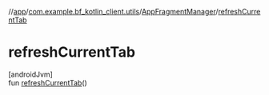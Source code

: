 //[app](../../../index.md)/[com.example.bf_kotlin_client.utils](../index.md)/[AppFragmentManager](index.md)/[refreshCurrentTab](refresh-current-tab.md)

# refreshCurrentTab

[androidJvm]\
fun [refreshCurrentTab](refresh-current-tab.md)()
